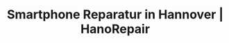 ---
title: Smartphone Reparatur in Hannover | HanoRepair
description: Ihr Ansprechpartner für Handy, Smartphone und Tablet Reparaturen in Hannover. Wir bieten Ihnen schnelle und professionelle Reparaturen zu fairen Preisen.

############################ Slider ##########################
slider:
  enable : true
  slider_item:
    ################# Slider item loop
    - title : "Smartphone Reparatur <br>in Hannover"
      subtitle : "🚨 Handy kaputt? Wir helfen weiter!"
      bg_image : "uploads/smartphone-repair.jpg"
      image : ""
      image_position : "false"
      # slider navigator
      navigator:
        label : "Repair"
        icon : "fa-wrench" # fontawesome icon pack 4.7 | https://fontawesome.com/v4.7.0/icons/

      # slider buttons
      buttons:
        # button loop
        - label : "Kontakt"
          style : "white"
          link : "/kontakt"
          
        # button loop
        - label : "Zur Reparatur"
          style : "solid"
          link : "/smartphone-hersteller"

    ############### Slider item loop
    - title : "Garantie auf ausgewählte Reparaturen"
      subtitle : "🤝 Sprechen Sie uns an!"
      bg_image : "uploads/macbook-banner.jpg"
      image_position : "left"
      # slider navigator
      navigator:
        label : "Safe"
        icon : "fa-shield" # fontawesome icon pack 4.7 | https://fontawesome.com/v4.7.0/icons/

      # slider buttons
      buttons:
        # button loop
        - label : "Zur Reparatur"
          style : "solid"
          link : "/smartphone-hersteller"

    ############### Slider item loop
    - title : "Macbook & iMac Reparaturen"
      subtitle : "👨‍💻 Wir helfen bei Problemen mit Ihrem Mac"
      bg_image : "images/slider/bg2.jpg"
      image : "uploads/macbook-und-imac.png"
      image_position : "right"
      # slider navigator
      navigator:
        label : "Apple"
        icon : "fa-apple" # fontawesome icon pack 4.7 | https://fontawesome.com/v4.7.0/icons/

      # slider buttons
      buttons:
        # button loop
        - label : "Zur Reparatur"
          style : "solid"
          link : "/macbook-und-imac"


############################### Service ####################################
service:
  enable : true
  services:
    title : "Unser Service für Sie"
    subtitle : "Unser Team hilft Ihnen mit Ihrem Problem weiter!"
    title_icon : "fa-cogs" # fontawesome icon pack 4.7 | https://fontawesome.com/v4.7.0/icons/
    service_item:
      # service item loop
      - name : "Kostenlose Diagnose"
        icon : "fa-search" # fontawesome icon pack 4.7 | https://fontawesome.com/v4.7.0/icons/
        content : "High Life narwhal, banh mi PBR single-origin coffee Odd Future actually aliqua polaroid befor"
        
      # service item loop
      - name : "Garantie für Sie"
        icon : "fa-anchor" # fontawesome icon pack 4.7 | https://fontawesome.com/v4.7.0/icons/
        content : "High Life narwhal, banh mi PBR single-origin coffee Odd Future actually aliqua polaroid befor"
        
      # service item loop
      - name : "Handys & Tablets"
        icon : "fa-tablet" # fontawesome icon pack 4.7 | https://fontawesome.com/v4.7.0/icons/
        content : "High Life narwhal, banh mi PBR single-origin coffee Odd Future actually aliqua polaroid befor"
        
      # service item loop
      - name : "Alle Modelle"
        icon : "fa-commenting-o" # fontawesome icon pack 4.7 | https://fontawesome.com/v4.7.0/icons/
        content : "High Life narwhal, banh mi PBR single-origin coffee Odd Future actually aliqua polaroid befor"


############################ Brands logo slider ##########################
brands_logo_slider:
  enable : true
  slider_item:
    - name : "Google Logo"
      logo : "uploads/google-logo.png"
      link : "/smartphone-hersteller/google"
    - name : "Apple Logo"
      logo : "uploads/apple-logo.png"
      link : "/smartphone-hersteller/apple"
    - name : "Xiaomi Logo"
      logo : "uploads/xiaomi-logo.png"
      link : "/smartphone-hersteller/xiaomi"
    - name : "Samsung Logo"
      logo : "uploads/samsung-logo.png"
      link : "/smartphone-hersteller/samsung"
    - name : "OnePlus Logo"
      logo : "uploads/oneplus-logo.png"
      link : "/smartphone-hersteller/oneplus"
    - name : "HTC Logo"
      logo : "uploads/htc-logo.png"
      link : "/smartphone-hersteller/htc"


############################ Call to action #############################
call_to_action:
  enable : true
  title : "Wir helfen Ihnen schnell weiter!"
  subtitle : "Rufen Sie uns an oder kommen Sie vorbei."
  bg_image : "uploads/smartphone-repair2.jpg"
  buttons:
    - label : "Zur Anfahrt"
      style : "white"
      link : "/anfahrt"
    - label : "Jetzt Anrufen"
      style : "solid"
      link : "/kontakt"

  
############################### about ##################################
about:
  enable : true
  title : "Über uns"
  subtitle : "Seit 2010 in Hannover"
  bg_image : "uploads/smartphone-repair3.jpg"
  content : "Aenean sollicitudin, lorem quis bibendum auctor, nisi elit consequat ipsum, nec sagittis sem nibh id elit.
            Proin gravida nibh vel velit auctor Aenean sollicitudin, adipisicing elit sed lorem quis bibendum auctor."
  about_item:
    # about item loop
    - name : "Schnelle Reparatur"
      icon : "fa-tachometer" # fontawesome icon pack 4.7 | https://fontawesome.com/v4.7.0/icons/
      content : "Consectetur adipisicing elit sed do eiusmod tempor incididunt ut"
      
    # about item loop
    - name : "Gute Qualität"
      icon : "fa-diamond" # fontawesome icon pack 4.7 | https://fontawesome.com/v4.7.0/icons/
      content : "Consectetur adipisicing elit sed do eiusmod tempor incididunt ut"
      
    # about item loop
    - name : "Garantie für Sie"
      icon : "fa-shield" # fontawesome icon pack 4.7 | https://fontawesome.com/v4.7.0/icons/
      content : "Consectetur adipisicing elit sed do eiusmod tempor incididunt ut"

  
############################### funfact ##################################
funfact:
  enable : true
  funfact_item:
    # funfact item loop
    - name : "Clients"
      icon : "fa-user" # fontawesome icon pack 4.7 | https://fontawesome.com/v4.7.0/icons/
      count : "1200"
      
    # funfact item loop
    - name : "Item Sold"
      icon : "fa-institution" # fontawesome icon pack 4.7 | https://fontawesome.com/v4.7.0/icons/
      count : "1277"
      
    # funfact item loop
    - name : "Projects"
      icon : "fa-suitcase" # fontawesome icon pack 4.7 | https://fontawesome.com/v4.7.0/icons/
      count : "857"
      
    # funfact item loop
    - name : "Awwards"
      icon : "fa-trophy" # fontawesome icon pack 4.7 | https://fontawesome.com/v4.7.0/icons/
      count : "78"
---